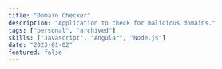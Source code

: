 ```yaml
---
title: "Domain Checker"
description: "Application to check for malicious domains."
tags: ["personal", "archived"]
skills: ["Javascript", "Angular", "Node.js"]
date: "2023-01-02"
featured: false
---
```

